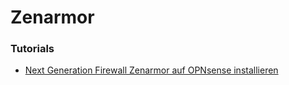 #  Zenarmor

### Tutorials
+ [Next Generation Firewall Zenarmor auf OPNsense installieren](https://www.youtube.com/watch?v=NqTO-Zy7X4k)
